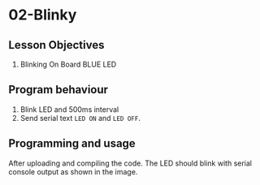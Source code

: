 # 02-Blinky

## Lesson Objectives
1. Blinking On Board BLUE LED


## Program behaviour

1. Blink LED and 500ms interval
2. Send serial text `LED ON` and `LED OFF`.


## Programming and usage
After uploading and compiling the code. The LED should blink with serial console output as shown in the image.




